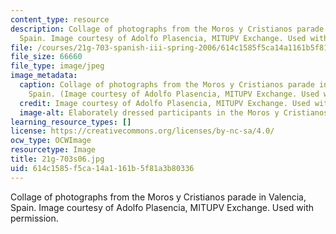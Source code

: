 ```yaml
---
content_type: resource
description: Collage of photographs from the Moros y Cristianos parade in Valencia,
  Spain. Image courtesy of Adolfo Plasencia, MITUPV Exchange. Used with permission.
file: /courses/21g-703-spanish-iii-spring-2006/614c1585f5ca14a1161b5f81a3b80336_21g-703s06.jpg
file_size: 66660
file_type: image/jpeg
image_metadata:
  caption: Collage of photographs from the Moros y Cristianos parade in Valencia,
    Spain. (Image courtesy of Adolfo Plasencia, MITUPV Exchange. Used with permission.)
  credit: Image courtesy of Adolfo Plasencia, MITUPV Exchange. Used with permission.
  image-alt: Elaborately dressed participants in the Moros y Cristianos parade.
learning_resource_types: []
license: https://creativecommons.org/licenses/by-nc-sa/4.0/
ocw_type: OCWImage
resourcetype: Image
title: 21g-703s06.jpg
uid: 614c1585-f5ca-14a1-161b-5f81a3b80336
---
```

Collage of photographs from the Moros y Cristianos parade in Valencia, Spain. Image courtesy of Adolfo Plasencia, MITUPV Exchange. Used with permission.